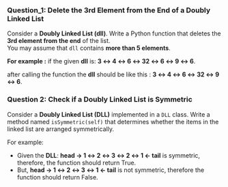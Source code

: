 ### Question_1: Delete the 3rd Element from the End of a Doubly Linked List
Consider a **Doubly Linked List (dll)**. Write a Python function that deletes the **3rd element from the end** of the list.  
You may assume that `dll` contains **more than 5 elements**.

**For example :**
if the given **dll** is: **3 ↔ 4 ↔ 6 ↔ 32 ↔ 6 ↔ 9 ↔ 6**. 

after calling the function the **dll** should be like this : **3 ↔ 4 ↔ 6 ↔ 32 ↔ 9 ↔ 6**.

### Question 2: Check if a Doubly Linked List is Symmetric

Consider a **Doubly Linked List (DLL)** implemented in a `DLL` class. Write a method named `isSymmetric(self)` that determines whether the items in the linked list are arranged symmetrically.

For example:  
- Given the **DLL**:  **head → 1 ↔ 2 ↔ 3 ↔ 2 ↔ 1 ← tail** is symmetric, therefore, the function should return True.
- But, **head → 1 ↔ 2 ↔ 3 ↔ 1 ← tail** is not symmetric, therefore the function should return False.


